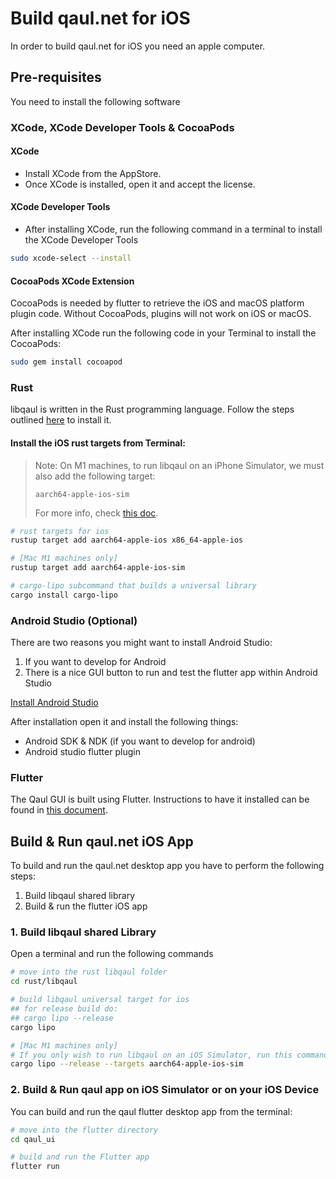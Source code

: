 # Build qaul.net for iOS

In order to build qaul.net for iOS you need an apple computer.

## Pre-requisites

You need to install the following software

### XCode, XCode Developer Tools & CocoaPods

#### XCode

* Install XCode from the AppStore.
* Once XCode is installed, open it and accept the license.

#### XCode Developer Tools

* After installing XCode, run the following command in a terminal to install the XCode Developer Tools

```sh
sudo xcode-select --install
```

#### CocoaPods XCode Extension

CocoaPods is needed by flutter to retrieve the iOS and macOS platform plugin code. Without CocoaPods, plugins will not work on iOS or macOS.

After installing XCode run the following code in your Terminal to install the CocoaPods:

```sh
sudo gem install cocoapod
```

### Rust

libqaul is written in the Rust programming language. Follow the steps outlined [here](rust-install.md) to install it.

#### Install the iOS rust targets from Terminal:
> Note: On M1 machines, to run libqaul on an iPhone Simulator, we must also add the following target:
> 
> `aarch64-apple-ios-sim`
> 
> For more info, check [this doc](https://doc.rust-lang.org/nightly/rustc/platform-support/aarch64-apple-ios-sim.html).

```sh
# rust targets for ios
rustup target add aarch64-apple-ios x86_64-apple-ios

# [Mac M1 machines only]
rustup target add aarch64-apple-ios-sim

# cargo-lipo subcommand that builds a universal library
cargo install cargo-lipo
```

### Android Studio (Optional)

There are two reasons you might want to install Android Studio:

1) If you want to develop for Android
2) There is a nice GUI button to run and test the flutter app within Android Studio

[Install Android Studio](android.md)

After installation open it and install the following things:

* Android SDK & NDK (if you want to develop for android)
* Android studio flutter plugin

### Flutter

The Qaul GUI is built using Flutter. Instructions to have it installed can be found in [this document](flutter-install.md).

## Build & Run qaul.net iOS App

To build and run the qaul.net desktop app you have to perform the following steps:

1) Build libqaul shared library
2) Build & run the flutter iOS app

### 1. Build libqaul shared Library

Open a terminal and run the following commands

```sh
# move into the rust libqaul folder
cd rust/libqaul

# build libqaul universal target for ios
## for release build do:
## cargo lipo --release
cargo lipo

# [Mac M1 machines only]
# If you only wish to run libqaul on an iOS Simulator, run this command instead the one above:
cargo lipo --release --targets aarch64-apple-ios-sim
```

### 2. Build & Run qaul app on iOS Simulator or on your iOS Device

You can build and run the qaul flutter desktop app from the terminal:

```sh
# move into the flutter directory
cd qaul_ui

# build and run the Flutter app
flutter run
```


